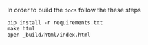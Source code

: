 In order to build the `docs` follow the these steps

```
pip install -r requirements.txt
make html
open _build/html/index.html
```